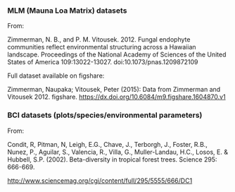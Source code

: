 ### MLM (Mauna Loa Matrix) datasets 

From:

Zimmerman, N. B., and P. M. Vitousek. 2012. Fungal endophyte
communities reflect environmental structuring across a Hawaiian
landscape. Proceedings of the National Academy of Sciences of the
United States of America 109:13022-13027. doi:10.1073/pnas.1209872109

Full dataset available on figshare:

Zimmerman, Naupaka; Vitousek, Peter (2015): Data from Zimmerman and Vitousek 2012. figshare.
https://dx.doi.org/10.6084/m9.figshare.1604870.v1

### BCI datasets (plots/species/environmental parameters)

From:

Condit, R, Pitman, N, Leigh, E.G., Chave, J., Terborgh, J., Foster,
R.B., Nunez, P., Aguilar, S., Valencia, R., Villa, G., Muller-Landau,
H.C., Losos, E. & Hubbell, S.P. (2002). Beta-diversity in tropical
forest trees. Science 295: 666-669.

http://www.sciencemag.org/cgi/content/full/295/5555/666/DC1
